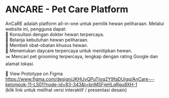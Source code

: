 # ANCARE - Pet Care Platform

AnCaRE adalah platform all-in-one untuk pemilik hewan peliharaan. Melalui website ini, pengguna dapat: <br>
💬 Konsultasi dengan dokter hewan terpercaya.<br>
🛒 Belanja kebutuhan hewan peliharaan.<br>
💊 Membeli obat-obatan khusus hewan.<br>
🏡 Menemukan daycare terpercaya untuk menitipkan hewan.<br>
✂️ Mencari pet grooming terpercaya, lengkap dengan rating Google dan alamat lokasi.<br>

🔗 View Prototype on Figma<br>
https://www.figma.com/design/JKHUvQPuTIoq2Y9faDUjgq/AnCare---kelompok-11-LS01?node-id=83-343&t=bnMSFjeHLqRgu8XH-1
<br>(klik link untuk melihat versi interaktif / presentasi desain)
